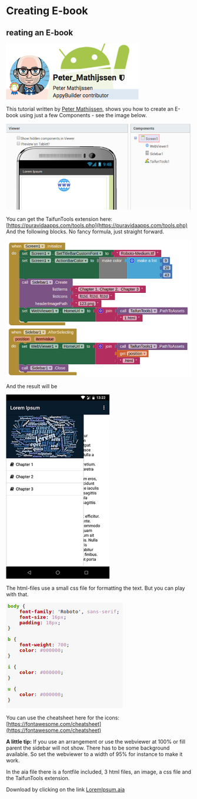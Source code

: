 # Creating E-book

## reating an E-book

![Contributed by: Peter Mathijseen](../.gitbook/assets/image%20%2848%29.png)

This tutorial written by [Peter Mathijssen](http://community.appybuilder.com/u/peter_mathijssen/summary), shows you how to create an E-book using just a few Components - see the image below. 

![](../.gitbook/assets/image%20%2810%29.png)

You can get the TaifunTools extension here: [https://puravidaapps.com/tools.php](https://puravidaapps.com/tools.php) And the following blocks. No fancy formula, just straight forward.

![](../.gitbook/assets/image%20%2822%29.png)

And the result will be

![](../.gitbook/assets/image%20%2836%29.png)

The html-files use a small css file for formatting the text. But you can play with that.

![](../.gitbook/assets/image%20%2854%29.png)

You can use the cheatsheet here for the icons: [https://fontawesome.com/cheatsheet](https://fontawesome.com/cheatsheet)

**A little tip:** If you use an arrangement or use the webviewer at 100% or fill parent the sidebar will not show. There has to be some background available. So set the webviewer to a width of 95% for instance to make it work.

In the aia file there is a fontfile included, 3 html files, an image, a css file and the TaifunTools extension.

Download by clicking on the link [LoremIpsum.aia](http://community.appybuilder.com/uploads/default/original/2X/3/3a4b69edcdcd949a8c22dd4b7e8b8a104e8d383c.aia)



